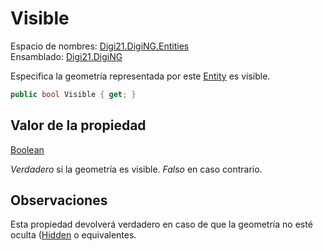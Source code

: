 # Visible

Espacio de nombres: [Digi21.DigiNG.Entities](/digi3d-net/programacion/.net/referencia/digi21.diging/digi21.diging.entities/)   
Ensamblado: [Digi21.DigiNG](/digi3d-net/programacion/.net/referencia/digi21.diging.plugin/digi21.diging/)​‌

Especifica la geometría representada por este [Entity](/digi3d-net/programacion/.net/referencia/digi21.diging/digi21.diging.entities/clases/entity/) es visible.

```csharp
public bool Visible { get; }‌
```

## Valor de la propiedad <a id="valor-de-la-propiedad"></a>

‌​[Boolean](https://docs.microsoft.com/en-us/dotnet/api/system.boolean?view=net-5.0)​‌

_Verdadero_ si la geometría es visible. _Falso_ en caso contrario.‌

## Observaciones <a id="observaciones"></a>

‌Esta propiedad devolverá verdadero en caso de que la geometría no esté oculta \([Hidden](/digi3d-net/programacion/.net/referencia/digi21.diging/digi21.diging.entities/clases/entity/propiedades/hidden.md) o equivalentes.


